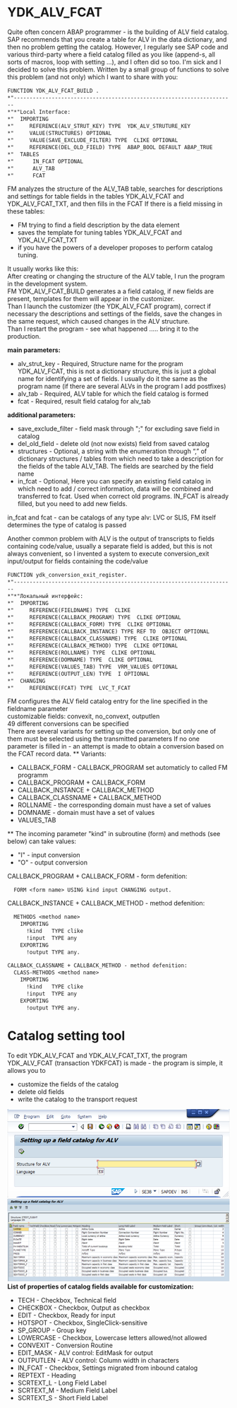 # YDK_ALV_FCAT
Quite often concern ABAP programmer - is the building of ALV field catalog.
SAP recommends that you create a table for ALV in the data dictionary, and then no problem getting the catalog.
However, I regularly see SAP code and various third-party where a field catalog filled as you like (append-s, all sorts of macros, loop with setting ...), and I often did so too. 
I'm sick and I decided to solve this problem.
Written by a small group of functions to solve this problem (and not only) which I want to share with you:

``` abap
FUNCTION YDK_ALV_FCAT_BUILD .
*"----------------------------------------------------------------------
*"*"Local Interface:
*"  IMPORTING
*"     REFERENCE(ALV_STRUT_KEY) TYPE  YDK_ALV_STRUTURE_KEY
*"     VALUE(STRUCTURES) OPTIONAL
*"     VALUE(SAVE_EXCLUDE_FILTER) TYPE  CLIKE OPTIONAL
*"     REFERENCE(DEL_OLD_FIELD) TYPE  ABAP_BOOL DEFAULT ABAP_TRUE
*"  TABLES
*"      IN_FCAT OPTIONAL
*"      ALV_TAB
*"      FCAT
```

FM analyzes the structure of the ALV_TAB table, searches for descriptions and settings for table fields in the tables YDK_ALV_FCAT and YDK_ALV_FCAT_TXT, and then fills in the FCAT
If there is a field missing in these tables: 
* FM trying to find a field description by the data element 
* saves the template for tuning tables YDK_ALV_FCAT and YDK_ALV_FCAT_TXT
* if you have the powers of a developer proposes to perform catalog tuning.

It usually works like this:  
After creating or changing the structure of the ALV table, I run the program in the development system.  
FM YDK_ALV_FCAT_BUILD generates a a field catalog, if new fields are present, templates for them will appear in the customizer.  
Than I launch the customizer (the YDK_ALV_FCAT program), correct if necessary the descriptions and settings of the fields, save the changes in the same request, which caused changes in the ALV structure.  
Than I restart the program - see what happened ..... bring it to the production.

**main parameters:**
* alv_strut_key - Required, Structure name for the program YDK_ALV_FCAT, this is not a dictionary structure, this is just a global name for identifying a set of fields. I usually do it the same as the program name (if there are several ALVs in the program I add postfixes)
* alv_tab - Required, ALV table for which the field catalog is formed
* fcat - Required, result field catalog for alv_tab

**additional parameters:**
* save_exclude_filter - field mask through ";" for excluding save field in catalog
* del_old_field - delete old (not now exists) field from saved catalog
* structures - Optional, a string with the enumeration through “,” of dictionary structures / tables from which need to take a description for the fields of the table ALV_TAB. The fields are searched by the field name
* in_fcat - Optional, Here you can specify an existing field catalog in which need to add / correct information, data will be combined and transferred to fcat. Used when correct old programs. IN_FCAT is already filled, but you need to add new fields.

in_fcat and fcat - can be catalogs of any type alv: LVC or SLIS, FM itself determines the type of catalog is passed

Another common problem with ALV is the output of transcripts to fields containing code/value, usually a separate field is added, but this is not always convenient,
so I invented a system to execute conversion_exit input/output for fields containing the code/value

``` abap
FUNCTION ydk_conversion_exit_register.
*"----------------------------------------------------------------------
*"*"Локальный интерфейс:
*"  IMPORTING
*"     REFERENCE(FIELDNAME) TYPE  CLIKE
*"     REFERENCE(CALLBACK_PROGRAM) TYPE  CLIKE OPTIONAL
*"     REFERENCE(CALLBACK_FORM) TYPE  CLIKE OPTIONAL
*"     REFERENCE(CALLBACK_INSTANCE) TYPE REF TO  OBJECT OPTIONAL
*"     REFERENCE(CALLBACK_CLASSNAME) TYPE  CLIKE OPTIONAL
*"     REFERENCE(CALLBACK_METHOD) TYPE  CLIKE OPTIONAL
*"     REFERENCE(ROLLNAME) TYPE  CLIKE OPTIONAL
*"     REFERENCE(DOMNAME) TYPE  CLIKE OPTIONAL
*"     REFERENCE(VALUES_TAB) TYPE  VRM_VALUES OPTIONAL
*"     REFERENCE(OUTPUT_LEN) TYPE  I OPTIONAL
*"  CHANGING
*"     REFERENCE(FCAT) TYPE  LVC_T_FCAT
```

FM configures the ALV field catalog entry for the line specified in the fieldname parameter  
customizable fields: convexit, no_convext, outputlen  
49 different conversions can be specified  
There are several variants for setting up the conversion, but only one of them must be selected using the transmitted parameters
If no one parameter is filled in - an attempt is made to obtain a conversion based on the FCAT record data.
** Variants:
*   CALLBACK_FORM - CALLBACK_PROGRAM set automaticly to called FM programm
*   CALLBACK_PROGRAM   + CALLBACK_FORM
*   CALLBACK_INSTANCE  + CALLBACK_METHOD
*   CALLBACK_CLASSNAME + CALLBACK_METHOD
*   ROLLNAME - the corresponding domain must have a set of values
*   DOMNAME - domain must have a set of values
*   VALUES_TAB

** The incoming parameter "kind" in subroutine (form) and methods (see below) can take values:
* "I" - input conversion
* "O" - output conversion

CALLBACK_PROGRAM + CALLBACK_FORM - form defenition:
``` abap
  FORM <form name> USING kind input CHANGING output.
```

CALLBACK_INSTANCE + CALLBACK_METHOD - method defenition:
``` abap
  METHODS <method name>
    IMPORTING
      !kind   TYPE clike
      !input  TYPE any
    EXPORTING
      !output TYPE any.
```

``` abap
CALLBACK_CLASSNAME + CALLBACK_METHOD - method defenition:
  CLASS-METHODS <method name>
    IMPORTING
      !kind   TYPE clike
      !input  TYPE any
    EXPORTING
      !output TYPE any.
```

# Catalog setting tool
To edit YDK_ALV_FCAT and YDK_ALV_FCAT_TXT, the program YDK_ALV_FCAT (transaction YDKFCAT) is made - the program is simple, it allows you to 
* customize the fields of the catalog 
* delete old fields
* write the catalog to the transport request

![](ydk_alv_fcat_selection_screen.png)
![](ydk_alv_fcat_program_screen.png)
**List of properties of catalog fields available for customization:**
* TECH - Checkbox, Technical field
* CHECKBOX - Checkbox, Output as checkbox
* EDIT - Checkbox, Ready for input
* HOTSPOT - Checkbox, SingleClick-sensitive
* SP_GROUP - Group key
* LOWERCASE - Checkbox, Lowercase letters allowed/not allowed
* CONVEXIT - Conversion Routine
* EDIT_MASK - ALV control: EditMask for output
* OUTPUTLEN - ALV control: Column width in characters
* IN_FCAT - Checkbox, Settings migrated from inbound catalog
* REPTEXT - Heading
* SCRTEXT_L - Long Field Label
* SCRTEXT_M - Medium Field Label
* SCRTEXT_S - Short Field Label
